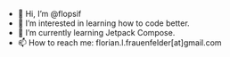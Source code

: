 - 👋 Hi, I’m @flopsif
- 👀 I’m interested in learning how to code better.
- 🌱 I’m currently learning Jetpack Compose.
- 📫 How to reach me: florian.l.frauenfelder[at]gmail.com
